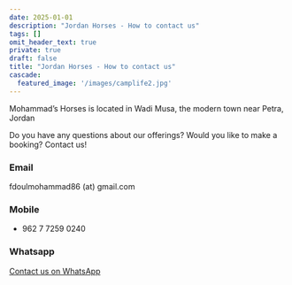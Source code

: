 ```yaml
---
date: 2025-01-01
description: "Jordan Horses - How to contact us"
tags: []
omit_header_text: true
private: true
draft: false
title: "Jordan Horses - How to contact us"
cascade:
  featured_image: '/images/camplife2.jpg'
---
```




Mohammad’s Horses is located in Wadi Musa, the modern town near Petra, Jordan

Do you have any questions about our offerings? Would you like to make a booking? Contact us!

### Email 

fdoulmohammad86 (at) gmail.com


### Mobile 

+ 962 7 7259 0240


###  Whatsapp

[Contact us on WhatsApp](https://wa.me/962772590240)